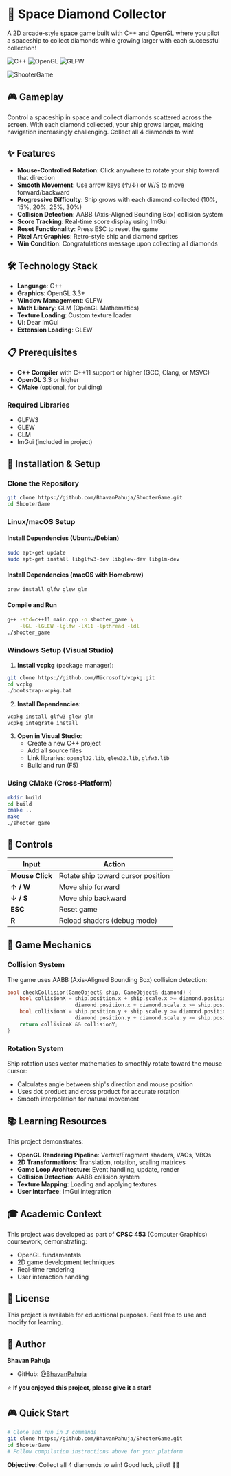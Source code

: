 # 🚀 Space Diamond Collector

A 2D arcade-style space game built with C++ and OpenGL where you pilot a spaceship to collect diamonds while growing larger with each successful collection!

![C++](https://img.shields.io/badge/C++-00599C?style=for-the-badge&logo=c%2B%2B&logoColor=white)
![OpenGL](https://img.shields.io/badge/OpenGL-5586A4?style=for-the-badge&logo=opengl&logoColor=white)
![GLFW](https://img.shields.io/badge/GLFW-0F1419?style=for-the-badge)

![ShooterGame](https://github.com/BhavanPahuja/ShooterGame/blob/e1f5bce5eb8af5412351be47d919d4899562c6fb/project2.png)


## 🎮 Gameplay

Control a spaceship in space and collect diamonds scattered across the screen. With each diamond collected, your ship grows larger, making navigation increasingly challenging. Collect all 4 diamonds to win!

## ✨ Features

- **Mouse-Controlled Rotation**: Click anywhere to rotate your ship toward that direction
- **Smooth Movement**: Use arrow keys (↑/↓) or W/S to move forward/backward
- **Progressive Difficulty**: Ship grows with each diamond collected (10%, 15%, 20%, 25%, 30%)
- **Collision Detection**: AABB (Axis-Aligned Bounding Box) collision system
- **Score Tracking**: Real-time score display using ImGui
- **Reset Functionality**: Press ESC to reset the game
- **Pixel Art Graphics**: Retro-style ship and diamond sprites
- **Win Condition**: Congratulations message upon collecting all diamonds

## 🛠️ Technology Stack

- **Language**: C++
- **Graphics**: OpenGL 3.3+
- **Window Management**: GLFW
- **Math Library**: GLM (OpenGL Mathematics)
- **Texture Loading**: Custom texture loader
- **UI**: Dear ImGui
- **Extension Loading**: GLEW

## 📋 Prerequisites

- **C++ Compiler** with C++11 support or higher (GCC, Clang, or MSVC)
- **OpenGL** 3.3 or higher
- **CMake** (optional, for building)

### Required Libraries
- GLFW3
- GLEW
- GLM
- ImGui (included in project)

## 🚀 Installation & Setup

### Clone the Repository
```bash
git clone https://github.com/BhavanPahuja/ShooterGame.git
cd ShooterGame
```

### Linux/macOS Setup

#### Install Dependencies (Ubuntu/Debian)
```bash
sudo apt-get update
sudo apt-get install libglfw3-dev libglew-dev libglm-dev
```

#### Install Dependencies (macOS with Homebrew)
```bash
brew install glfw glew glm
```

#### Compile and Run
```bash
g++ -std=c++11 main.cpp -o shooter_game \
    -lGL -lGLEW -lglfw -lX11 -lpthread -ldl
./shooter_game
```

### Windows Setup (Visual Studio)

1. **Install vcpkg** (package manager):
```bash
git clone https://github.com/Microsoft/vcpkg.git
cd vcpkg
./bootstrap-vcpkg.bat
```

2. **Install Dependencies**:
```bash
vcpkg install glfw3 glew glm
vcpkg integrate install
```

3. **Open in Visual Studio**:
   - Create a new C++ project
   - Add all source files
   - Link libraries: `opengl32.lib`, `glew32.lib`, `glfw3.lib`
   - Build and run (F5)

### Using CMake (Cross-Platform)

```bash
mkdir build
cd build
cmake ..
make
./shooter_game
```

## 🎯 Controls

| Input | Action |
|-------|--------|
| **Mouse Click** | Rotate ship toward cursor position |
| **↑ / W** | Move ship forward |
| **↓ / S** | Move ship backward |
| **ESC** | Reset game |
| **R** | Reload shaders (debug mode) |

## 🎨 Game Mechanics

### Collision System
The game uses AABB (Axis-Aligned Bounding Box) collision detection:
```cpp
bool checkCollision(GameObject& ship, GameObject& diamond) {
    bool collisionX = ship.position.x + ship.scale.x >= diamond.position.x &&
                      diamond.position.x + diamond.scale.x >= ship.position.x;
    bool collisionY = ship.position.y + ship.scale.y >= diamond.position.y &&
                      diamond.position.y + diamond.scale.y >= ship.position.y;
    return collisionX && collisionY;
}
```

### Rotation System
Ship rotation uses vector mathematics to smoothly rotate toward the mouse cursor:
- Calculates angle between ship's direction and mouse position
- Uses dot product and cross product for accurate rotation
- Smooth interpolation for natural movement


## 📚 Learning Resources

This project demonstrates:
- **OpenGL Rendering Pipeline**: Vertex/Fragment shaders, VAOs, VBOs
- **2D Transformations**: Translation, rotation, scaling matrices
- **Game Loop Architecture**: Event handling, update, render
- **Collision Detection**: AABB collision system
- **Texture Mapping**: Loading and applying textures
- **User Interface**: ImGui integration

## 🎓 Academic Context

This project was developed as part of **CPSC 453** (Computer Graphics) coursework, demonstrating:
- OpenGL fundamentals
- 2D game development techniques
- Real-time rendering
- User interaction handling

## 📝 License

This project is available for educational purposes. Feel free to use and modify for learning.

## 👤 Author

**Bhavan Pahuja**
- GitHub: [@BhavanPahuja](https://github.com/BhavanPahuja)


⭐ **If you enjoyed this project, please give it a star!**

## 🎮 Quick Start

```bash
# Clone and run in 3 commands
git clone https://github.com/BhavanPahuja/ShooterGame.git
cd ShooterGame
# Follow compilation instructions above for your platform
```

**Objective**: Collect all 4 diamonds to win! Good luck, pilot! 🚀✨






